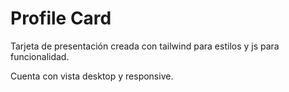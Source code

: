 # Profile Card

Tarjeta de presentación creada con tailwind para estilos y js para funcionalidad.

Cuenta con vista desktop y responsive.
